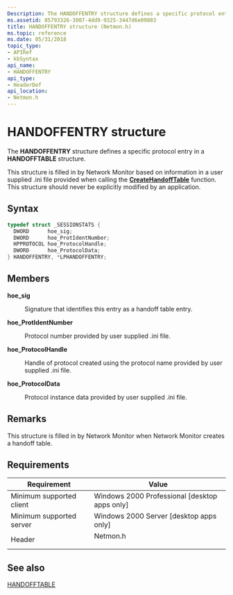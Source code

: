 ```yaml
---
Description: The HANDOFFENTRY structure defines a specific protocol entry in a HANDOFFTABLE structure.
ms.assetid: 85793326-3007-4dd9-9325-3447d6e09883
title: HANDOFFENTRY structure (Netmon.h)
ms.topic: reference
ms.date: 05/31/2018
topic_type: 
- APIRef
- kbSyntax
api_name: 
- HANDOFFENTRY
api_type: 
- HeaderDef
api_location: 
- Netmon.h
---
```


# HANDOFFENTRY structure

The **HANDOFFENTRY** structure defines a specific protocol entry in a **HANDOFFTABLE** structure.

This structure is filled in by Network Monitor based on information in a user supplied .ini file provided when calling the [**CreateHandoffTable**](createhandofftable.md) function. This structure should never be explicitly modified by an application.

## Syntax


```C++
typedef struct _SESSIONSTATS {
  DWORD      hoe_sig;
  DWORD      hoe_ProtIdentNumber;
  HPPROTOCOL hoe_ProtocolHandle;
  DWORD      hoe_ProtocolData;
} HANDOFFENTRY, *LPHANDOFFENTRY;
```



## Members

<dl> <dt>

**hoe\_sig**
</dt> <dd>

Signature that identifies this entry as a handoff table entry.

</dd> <dt>

**hoe\_ProtIdentNumber**
</dt> <dd>

Protocol number provided by user supplied .ini file.

</dd> <dt>

**hoe\_ProtocolHandle**
</dt> <dd>

Handle of protocol created using the protocol name provided by user supplied .ini file.

</dd> <dt>

**hoe\_ProtocolData**
</dt> <dd>

Protocol instance data provided by user supplied .ini file.

</dd> </dl>

## Remarks

This structure is filled in by Network Monitor when Network Monitor creates a handoff table.

## Requirements



| Requirement | Value |
|-------------------------------------|-------------------------------------------------------------------------------------|
| Minimum supported client<br/> | Windows 2000 Professional \[desktop apps only\]<br/>                          |
| Minimum supported server<br/> | Windows 2000 Server \[desktop apps only\]<br/>                                |
| Header<br/>                   | <dl> <dt>Netmon.h</dt> </dl> |



## See also

<dl> <dt>

[HANDOFFTABLE](handofftable.md)
</dt> </dl>

 

 




